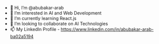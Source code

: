 - 👋 Hi, I’m @abubakar-arab
- 👀 I’m interested in AI and Web Development
- 🌱 I’m currently learning React.js
- 💞️ I’m looking to collaborate on AI Technologies
- 📫 My LinkedIn Profile - https://www.linkedin.com/in/abubakar-arab-ba02a5194

<!---
abubakar-arab/abubakar-arab is a ✨ special ✨ repository because its `README.md` (this file) appears on your GitHub profile.
You can click the Preview link to take a look at your changes.
--->
